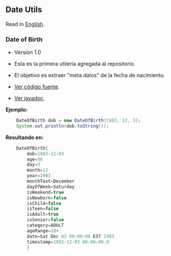 ## Date Utils

Read in [English](README.md#date-utils).

### Date of Birth

* Versión 1.0
* Esta es la primera utilería agregada al repositorio.
* El objetivo es extraer "meta datos" de la fecha de nacimiento.

* [Ver código fuente](DateOfBirth.java).
* [Ver javadoc](https://iasandoval.github.io/nacho-utils/com/ignaciosandoval/utils/date/DateOfBirth.html).

**Ejemplo:**
```java
    DateOfBirth dob = new DateOfBirth(1983, 12, 3);
    System.out.println(dob.toString());
``` 

**Resultando en:**
```java
    DateOfBirth{
        dob=1983-12-03
        age=36
        day=3
        month=12
        year=1983
        monthText=December
        dayOfWeek=Saturday
        isWeekend=true
        isNewborn=false
        isChild=false
        isTeen=false
        isAdult=true
        isSenior=false
        category=ADULT
        ageRange=18+
        date=Sat Dec 03 00:00:00 EST 1983
        timestamp=1983-12-03 00:00:00.0
        }
```